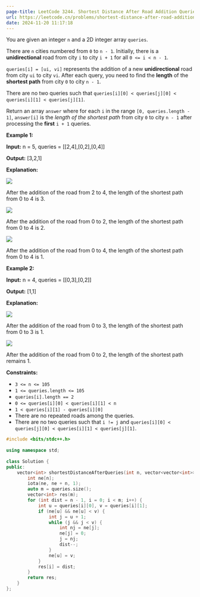 ```yaml
---
page-title: LeetCode 3244. Shortest Distance After Road Addition Queries II
url: https://leetcode.cn/problems/shortest-distance-after-road-addition-queries-ii/description/?envType=daily-question&envId=2024-11-20
date: 2024-11-20 11:17:18
---
```

You are given an integer `n` and a 2D integer array `queries`.

There are `n` cities numbered from `0` to `n - 1`. Initially, there is a **unidirectional** road from city `i` to city `i + 1` for all `0 <= i < n - 1`.

`queries[i] = [ui, vi]` represents the addition of a new **unidirectional** road from city `ui` to city `vi`. After each query, you need to find the **length** of the **shortest path** from city `0` to city `n - 1`.

There are no two queries such that `queries[i][0] < queries[j][0] < queries[i][1] < queries[j][1]`.

Return an array `answer` where for each `i` in the range `[0, queries.length - 1]`, `answer[i]` is the *length of the shortest path* from city `0` to city `n - 1` after processing the **first** `i + 1` queries.

**Example 1:**

**Input:** n = 5, queries = \[\[2,4\],\[0,2\],\[0,4\]\]

**Output:** \[3,2,1\]

**Explanation:**

![](https://assets.leetcode.com/uploads/2024/06/28/image8.jpg)

After the addition of the road from 2 to 4, the length of the shortest path from 0 to 4 is 3.

![](https://assets.leetcode.com/uploads/2024/06/28/image9.jpg)

After the addition of the road from 0 to 2, the length of the shortest path from 0 to 4 is 2.

![](https://assets.leetcode.com/uploads/2024/06/28/image10.jpg)

After the addition of the road from 0 to 4, the length of the shortest path from 0 to 4 is 1.

**Example 2:**

**Input:** n = 4, queries = \[\[0,3\],\[0,2\]\]

**Output:** \[1,1\]

**Explanation:**

![](https://assets.leetcode.com/uploads/2024/06/28/image11.jpg)

After the addition of the road from 0 to 3, the length of the shortest path from 0 to 3 is 1.

![](https://assets.leetcode.com/uploads/2024/06/28/image12.jpg)

After the addition of the road from 0 to 2, the length of the shortest path remains 1.

**Constraints:**

-   `3 <= n <= 105`
-   `1 <= queries.length <= 105`
-   `queries[i].length == 2`
-   `0 <= queries[i][0] < queries[i][1] < n`
-   `1 < queries[i][1] - queries[i][0]`
-   There are no repeated roads among the queries.
-   There are no two queries such that `i != j` and `queries[i][0] < queries[j][0] < queries[i][1] < queries[j][1]`.

```cpp
#include <bits/stdc++.h>  
  
using namespace std;  
  
class Solution {  
public:  
    vector<int> shortestDistanceAfterQueries(int n, vector<vector<int>> &queries) {  
        int ne[n];  
        iota(ne, ne + n, 1);  
        auto m = queries.size();  
        vector<int> res(m);  
        for (int dist = n - 1, i = 0; i < m; i++) {  
            int u = queries[i][0], v = queries[i][1];  
            if (ne[u] && ne[u] < v) {  
                int j = u + 1;  
                while (j && j < v) {  
                    int nj = ne[j];  
                    ne[j] = 0;  
                    j = nj;  
                    dist--;  
                }  
                ne[u] = v;  
            }  
            res[i] = dist;  
        }  
        return res;  
    }  
};
```